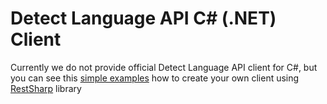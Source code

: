 # Detect Language API C# (.NET) Client

Currently we do not provide official Detect Language API client for C#, but you can see this [simple examples](examples/)
how to create your own client using [RestSharp](http://restsharp.org/) library 